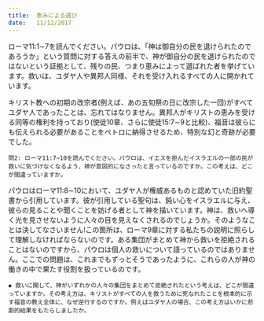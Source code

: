 ```yaml
---
title:  恵みによる選び
date:   11/12/2017
---
```


ローマ11:1∼7を読んでください。パウロは、「神は御自分の民を退けられたのであろうか」という質問に対する答えの前半で、神が御自分の民を退けられたのではないという証拠として、残りの民、つまり恵みによって選ばれた者を挙げています。救いは、ユダヤ人や異邦人同様、それを受け入れるすべての人に開かれています。

キリスト教への初期の改宗者(例えば、あの五旬祭の日に改宗した一団)がすべてユダヤ人であったことは、忘れてはなりません。異邦人がキリストの恵みを受ける同等の権利を持っており(使徒10章、さらに使徒15:7∼9と比較)、福音は彼らにも伝えられる必要があることをペトロに納得させるため、特別な幻と奇跡が必要でした。

`問2: ローマ11:7~10を読んでください。パウロは、イエスを拒んだイスラエルの一部の民が救いに気づけなくなるよう、神が意図的になさったと言っているのですか。この考えは、どこが間違っていますか。`

パウロはローマ11:8∼10において、ユダヤ人が権威あるものと認めていた旧約聖書から引用しています。彼が引用している聖句は、鈍い心をイスラエルに与え、彼らの見ることや聞くことを妨げる者として神を描いています。神は、救いへ導く光を見させないように人々の目を見えなくされるのでしょうか。そのようなことは決してなさいません!この箇所は、ローマ9章に対する私たちの説明に照らして理解しなければならないのです。ある集団がまとめて神から救いを拒絶されることはないのですから、パウロは個人の救いについて語っているのではありません。ここでの問題は、これまでもずっとそうであったように、これらの人が神の働きの中で果たす役割を扱っているのです。

`◆ 救いに関して、神がいずれかの人々の集団をまとめて拒絶されたという考えは、どこが間違っていますか。その考え方は、キリストがすべての人を救うために死なれたことを根本的に示す福音の教え全体に、なぜ逆行するのですか。例えばユダヤ人の場合、この考え方はいかに悲劇的結果をもたらしましたか。`
